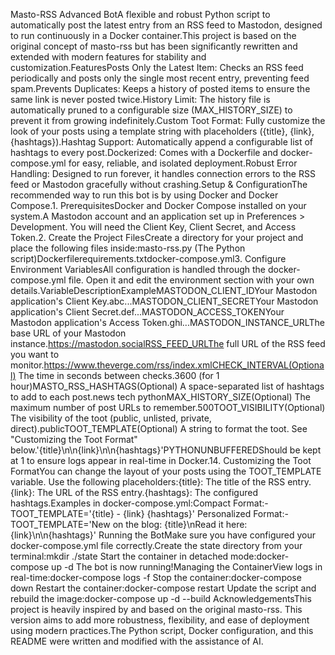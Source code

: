 Masto-RSS Advanced BotA flexible and robust Python script to automatically post the latest entry from an RSS feed to Mastodon, designed to run continuously in a Docker container.This project is based on the original concept of masto-rss but has been significantly rewritten and extended with modern features for stability and customization.FeaturesPosts Only the Latest Item: Checks an RSS feed periodically and posts only the single most recent entry, preventing feed spam.Prevents Duplicates: Keeps a history of posted items to ensure the same link is never posted twice.History Limit: The history file is automatically pruned to a configurable size (MAX_HISTORY_SIZE) to prevent it from growing indefinitely.Custom Toot Format: Fully customize the look of your posts using a template string with placeholders ({title}, {link}, {hashtags}).Hashtag Support: Automatically append a configurable list of hashtags to every post.Dockerized: Comes with a Dockerfile and docker-compose.yml for easy, reliable, and isolated deployment.Robust Error Handling: Designed to run forever, it handles connection errors to the RSS feed or Mastodon gracefully without crashing.Setup & ConfigurationThe recommended way to run this bot is by using Docker and Docker Compose.1. PrerequisitesDocker and Docker Compose installed on your system.A Mastodon account and an application set up in Preferences > Development. You will need the Client Key, Client Secret, and Access Token.2. Create the Project FilesCreate a directory for your project and place the following files inside:masto-rss.py (The Python script)Dockerfilerequirements.txtdocker-compose.yml3. Configure Environment VariablesAll configuration is handled through the docker-compose.yml file. Open it and edit the environment section with your own details.VariableDescriptionExampleMASTODON_CLIENT_IDYour Mastodon application's Client Key.abc...MASTODON_CLIENT_SECRETYour Mastodon application's Client Secret.def...MASTODON_ACCESS_TOKENYour Mastodon application's Access Token.ghi...MASTODON_INSTANCE_URLThe base URL of your Mastodon instance.https://mastodon.socialRSS_FEED_URLThe full URL of the RSS feed you want to monitor.https://www.theverge.com/rss/index.xmlCHECK_INTERVAL(Optional) The time in seconds between checks.3600 (for 1 hour)MASTO_RSS_HASHTAGS(Optional) A space-separated list of hashtags to add to each post.news tech pythonMAX_HISTORY_SIZE(Optional) The maximum number of post URLs to remember.500TOOT_VISIBILITY(Optional) The visibility of the toot (public, unlisted, private, direct).publicTOOT_TEMPLATE(Optional) A string to format the toot. See "Customizing the Toot Format" below.'{title}\n\n{link}\n\n{hashtags}'PYTHONUNBUFFEREDShould be kept at 1 to ensure logs appear in real-time in Docker.14. Customizing the Toot FormatYou can change the layout of your posts using the TOOT_TEMPLATE variable. Use the following placeholders:{title}: The title of the RSS entry.{link}: The URL of the RSS entry.{hashtags}: The configured hashtags.Examples in docker-compose.yml:Compact Format:- TOOT_TEMPLATE='{title} - {link} {hashtags}'
Personalized Format:- TOOT_TEMPLATE='New on the blog: {title}\nRead it here: {link}\n\n{hashtags}'
Running the BotMake sure you have configured your docker-compose.yml file correctly.Create the state directory from your terminal:mkdir ./state
Start the container in detached mode:docker-compose up -d
The bot is now running!Managing the ContainerView logs in real-time:docker-compose logs -f
Stop the container:docker-compose down
Restart the container:docker-compose restart
Update the script and rebuild the image:docker-compose up -d --build
AcknowledgementsThis project is heavily inspired by and based on the original masto-rss. This version aims to add more robustness, flexibility, and ease of deployment using modern practices.The Python script, Docker configuration, and this README were written and modified with the assistance of AI.
